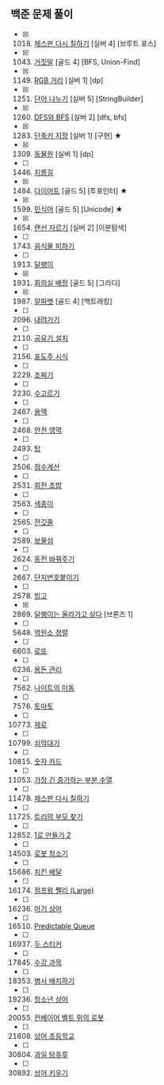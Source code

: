 ## 백준 문제 풀이

- [x] 1018. [체스판 다시 칠하기](https://www.acmicpc.net/problem/1018) [실버 4] [브루트 포스]
- [x] 1043. [거짓말](https://www.acmicpc.net/problem/1043) [골드 4] [BFS, Union-Find]
- [x] 1149. [RGB 거리](https://www.acmicpc.net/problem/1149) [실버 1] [dp]
- [x] 1251. [단어 나누기](https://www.acmicpc.net/problem/1251) [실버 5] [StringBuilder]
- [x] 1260. [DFS와 BFS](https://www.acmicpc.net/problem/1260) [실버 2] [dfs, bfs]
- [x] 1283. [단축키 지정](https://www.acmicpc.net/problem/1283) [실버 1] [구현] ★
- [x] 1309. [동물원](https://www.acmicpc.net/problem/1309) [실버 1] [dp]
- [ ] 1446. [지름길](https://www.acmicpc.net/problem/1446)
- [x] 1484. [다이어트](https://www.acmicpc.net/problem/1484) [골드 5] [투포인터] ★
- [x] 1599. [민식어](https://www.acmicpc.net/problem/1599) [골드 5] [Unicode] ★
- [x] 1654. [랜선 자르기](https://www.acmicpc.net/problem/1654) [실버 2] [이분탐색]
- [ ] 1743. [음식물 피하기](https://www.acmicpc.net/problem/1743)
- [ ] 1913. [달팽이](https://www.acmicpc.net/problem/1913)    
- [x] 1931. [회의실 배정](https://www.acmicpc.net/problem/1931) [골드 5] [그리디]
- [x] 1987. [알파벳](https://www.acmicpc.net/problem/1987) [골드 4] [백트래킹]

- [ ] 2096. [내려가기](https://www.acmicpc.net/problem/2096)
- [ ] 2110. [공유기 설치](https://www.acmicpc.net/problem/2110)
- [ ] 2156. [포도주 시식](https://www.acmicpc.net/problem/2156)
- [ ] 2229. [조짜기](https://www.acmicpc.net/problem/2229)
- [ ] 2230. [수고르기](https://www.acmicpc.net/problem/2230)
- [ ] 2467. [용액](https://www.acmicpc.net/problem/2467)
- [ ] 2468. [안전 영역](https://www.acmicpc.net/problem/2468)
- [ ] 2493. [탑](https://www.acmicpc.net/problem/2493)
- [ ] 2506. [점수계산](https://www.acmicpc.net/problem/2506)
- [ ] 2531. [회전 초밥](https://www.acmicpc.net/problem/2531)
- [ ] 2563. [색종이](https://www.acmicpc.net/problem/2563)
- [ ] 2565. [전깃줄](https://www.acmicpc.net/problem/2565)
- [ ] 2589. [보물섬](https://www.acmicpc.net/problem/2589)
- [ ] 2624. [동전 바꿔주기](https://www.acmicpc.net/problem/2624)
- [ ] 2667. [단지번호붙이기](https://www.acmicpc.net/problem/2667)    
- [ ] 2578. [빙고](https://www.acmicpc.net/problem/2578)
- [x] 2869. [달팽이는 올라가고 싶다](https://www.acmicpc.net/problem/2869) [브론즈 1]

- [ ] 5648. [역원소 정렬](https://www.acmicpc.net/problem/5648)

- [ ] 6603. [로또](https://www.acmicpc.net/problem/6603)
- [ ] 6236. [용돈 관리](https://www.acmicpc.net/problem/6236)

- [ ] 7562. [나이트의 이동](https://www.acmicpc.net/problem/7562)    
- [ ] 7576. [토마토](https://www.acmicpc.net/problem/7576)    

- [ ] 10773. [제로](https://www.acmicpc.net/problem/10773)
- [ ] 10799. [쇠막대기](https://www.acmicpc.net/problem/10799)    
- [ ] 10815. [숫자 카드](https://www.acmicpc.net/problem/10815)

- [ ] 11053. [가장 긴 증가하는 부분 수열](https://www.acmicpc.net/problem/11053)    
- [ ] 11478. [체스판 다시 칠하기](https://www.acmicpc.net/problem/11478)    
- [ ] 11725. [트리의 부모 찾기](https://www.acmicpc.net/problem/11725)
- [ ] 12852. [1로 만들기 2](https://www.acmicpc.net/problem/12852)

- [ ] 14503. [로봇 청소기](https://www.acmicpc.net/problem/14503)
- [ ] 15686. [치킨 배달](https://www.acmicpc.net/problem/15686)
- [ ] 16174. [점프왕 쩰리 (Large)](https://www.acmicpc.net/problem/16174)
- [ ] 16236. [아기 상어](https://www.acmicpc.net/problem/16236)
- [ ] 16510. [Predictable Queue](https://www.acmicpc.net/problem/16510)
- [ ] 16937. [두 스티커](https://www.acmicpc.net/problem/16937)
- [ ] 17845. [수강 과목](https://www.acmicpc.net/problem/17845)
- [ ] 18353. [병사 배치하기](https://www.acmicpc.net/problem/18353)
- [ ] 19236. [청소년 상어](https://www.acmicpc.net/problem/19236)

- [ ] 20055. [컨베이어 벨트 위의 로봇](https://www.acmicpc.net/problem/20055)
- [ ] 21608. [상어 초등학교](https://www.acmicpc.net/problem/21608)
- [ ] 30804. [과일 탕후루](https://www.acmicpc.net/problem/30804)
- [ ] 30892. [상어 키우기](https://www.acmicpc.net/problem/30892)
